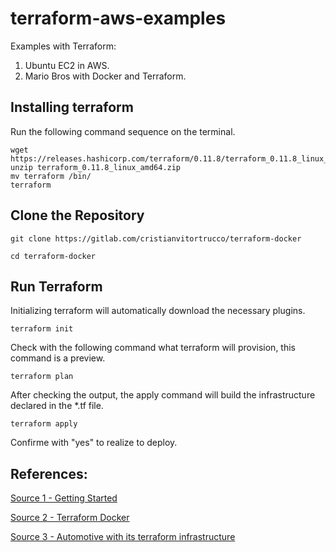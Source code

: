 # terraform-aws-examples
Examples with Terraform:

1. Ubuntu EC2 in AWS.
2. Mario Bros with Docker and Terraform.

## Installing terraform

Run the following command sequence on the terminal.

```
wget https://releases.hashicorp.com/terraform/0.11.8/terraform_0.11.8_linux_amd64.zip
unzip terraform_0.11.8_linux_amd64.zip
mv terraform /bin/
terraform
```

## Clone the Repository

```
git clone https://gitlab.com/cristianvitortrucco/terraform-docker

cd terraform-docker 
```

## Run Terraform

Initializing terraform will automatically download the necessary plugins.
```
terraform init
```
Check with the following command what terraform will provision, this command is a preview.
```
terraform plan
```
After checking the output, the apply command will build the infrastructure declared in the *.tf file.
```
terraform apply
```
Confirme with "yes" to realize to deploy.

## References:

[Source 1 - Getting Started](https://learn.hashicorp.com/terraform/getting-started)

[Source 2 - Terraform Docker ](https://gitlab.com/cristianvitortrucco/terraform-docker)

[Source 3 - Automotive with its terraform infrastructure](https://www.concrete.com.br/2018/12/28/automotize-a-sua-infraestrutura-com-terraform/)

